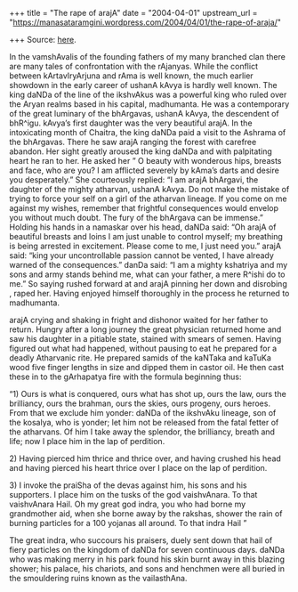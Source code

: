 +++
title = "The rape of arajA"
date = "2004-04-01"
upstream_url = "https://manasataramgini.wordpress.com/2004/04/01/the-rape-of-araja/"

+++
Source: [here](https://manasataramgini.wordpress.com/2004/04/01/the-rape-of-araja/).

In the vamshAvalis of the founding fathers of my many branched clan
there are many tales of confrontation with the rAjanyas. While the
conflict between kArtavIryArjuna and rAma is well known, the much
earlier showdown in the early career of ushanA kAvya is hardly well
known. The king daNDa of the line of the ikshvAkus was a powerful king
who ruled over the Aryan realms based in his capital, madhumanta. He was
a contemporary of the great luminary of the bhArgavas, ushanA kAvya, the
descendent of bhR^igu. kAvya’s first daughter was the very beautiful
arajA. In the intoxicating month of Chaitra, the king daNDa paid a visit
to the Ashrama of the bhArgavas. There he saw arajA ranging the forest
with carefree abandon. Her sight greatly aroused the king daNDa and with
palpitating heart he ran to her. He asked her ” O beauty with wonderous
hips, breasts and face, who are you? I am afflicted severely by kAma’s
darts and desire you desperately.” She courteously replied: “I am arajA
bhArgavi, the daughter of the mighty atharvan, ushanA kAvya. Do not make
the mistake of trying to force your self on a girl of the atharvan
lineage. If you come on me against my wishes, remember that frightful
consequences would envelop you without much doubt. The fury of the
bhArgava can be immense.” Holding his hands in a namaskar over his head,
daNDa said: “Oh arajA of beautiful breasts and loins I am just unable to
control myself; my breathing is being arrested in excitement. Please
come to me, I just need you.” arajA said: “king your uncontrollable
passion cannot be vented, I have already warned of the consequences.”
danDa said: “I am a mighty kshatriya and my sons and army stands behind
me, what can your father, a mere R^ishi do to me.” So saying rushed
forward at and arajA pinning her down and disrobing , raped her. Having
enjoyed himself thoroughly in the process he returned to madhumanta.

arajA crying and shaking in fright and dishonor waited for her father to
return. Hungry after a long journey the great physician returned home
and saw his daughter in a pitiable state, stained with smears of semen.
Having figured out what had happened, without pausing to eat he prepared
for a deadly Atharvanic rite. He prepared samids of the kaNTaka and
kaTuKa wood five finger lengths in size and dipped them in castor oil.
He then cast these in to the gArhapatya fire with the formula beginning
thus:

“1) Ours is what is conquered, ours what has shot up, ours the law, ours
the brilliancy, ours the brahman, ours the skies, ours progeny, ours
heroes. From that we exclude him yonder: daNDa of the ikshvAku lineage,
son of the kosalya, who is yonder; let him not be released from the
fatal fetter of the atharvans. Of him I take away the splendor, the
brilliancy, breath and life; now I place him in the lap of perdition.

2\) Having pierced him thrice and thrice over, and having crushed his
head and having pierced his heart thrice over I place on the lap of
perdition.

3\) I invoke the praiSha of the devas against him, his sons and his
supporters. I place him on the tusks of the god vaishvAnara. To that
vaishvAnara Hail. Oh my great god indra, you who had borne my
grandmother aid, when she borne away by the rakshas, shower the rain of
burning particles for a 100 yojanas all around. To that indra Hail ”

The great indra, who succours his praisers, duely sent down that hail of
fiery particles on the kingdom of daNDa for seven continuous days. daNDa
who was making merry in his park found his skin burnt away in this
blazing shower; his palace, his chariots, and sons and henchmen were all
buried in the smouldering ruins known as the vailasthAna.

